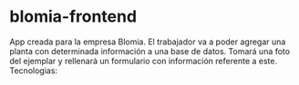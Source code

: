 # blomia-frontend
App creada para la empresa Blomia.
El trabajador va a poder agregar una planta con determinada información a una base de datos. Tomará una foto del ejemplar y rellenará un formulario con información referente a este.
Tecnologias:
